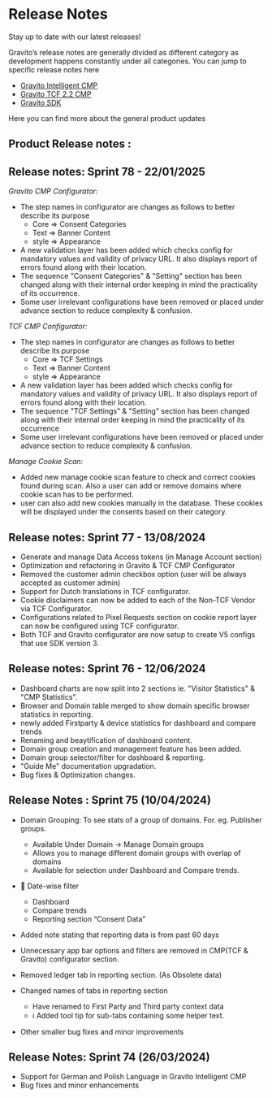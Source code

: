 # Release Notes

Stay up to date with our latest releases!

Gravito’s release notes are generally divided as different category as development happens constantly under all categories. You can jump to specific release notes here

- [Gravito Intelligent CMP](https://docs.gravito.net/Gravito_Intelligent_CMP/Release_Notes/)
- [Gravito TCF 2.2 CMP](https://docs.gravito.net/Gravito_TCF_2.2_CMP/Release_Notes/)
- [Gravito SDK](https://docs.gravito.net/Gravito_SDK/Release_Notes/)

Here you can find more about the general product updates

## Product Release notes :

## Release notes: Sprint 78 - 22/01/2025

_Gravito CMP Configurator:_

- The step names in configurator are changes as follows to better describe its purpose
  - Core => Consent Categories
  - Text => Banner Content
  - style => Appearance
- A new validation layer has been added which checks config for mandatory values and validity of privacy URL. It also displays report of errors found along with their location.
- The sequence "Consent Categories" & "Setting" section has been changed along with their internal order keeping in mind the practicality of its occurrence.
- Some user irrelevant configurations have been removed or placed under advance section to reduce complexity & confusion.

_TCF CMP Configurator:_

- The step names in configurator are changes as follows to better describe its purpose
  - Core => TCF Settings
  - Text => Banner Content
  - style => Appearance
- A new validation layer has been added which checks config for mandatory values and validity of privacy URL. It also displays report of errors found along with their location.
- The sequence "TCF Settings" & "Setting" section has been changed along with their internal order keeping in mind the practicality of its occurrence
- Some user irrelevant configurations have been removed or placed under advance section to reduce complexity & confusion.

_Manage Cookie Scan:_

- Added new manage cookie scan feature to check and correct cookies found during scan. Also a user can add or remove domains where cookie scan has to be performed.
- user can also add new cookies manually in the database. These cookies will be displayed under the consents based on their category.

## Release notes: Sprint 77 - 13/08/2024

- Generate and manage Data Access tokens (in Manage Account section)
- Optimization and refactoring in Gravito & TCF CMP Configurator
- Removed the customer admin checkbox option (user will be always accepted as customer admin)
- Support for Dutch translations in TCF configurator.
- Cookie disclaimers can now be added to each of the Non-TCF Vendor via TCF Configurator.
- Configurations related to Pixel Requests section on cookie report layer can now be configured using TCF configurator.
- Both TCF and Gravito configurator are now setup to create V5 configs that use SDK version 3.

## Release notes: Sprint 76 - 12/06/2024

- Dashboard charts are now split into 2 sections ie. "Visitor Statistics" & "CMP Statistics".
- Browser and Domain table merged to show domain specific browser statistics in reporting.
- newly added Firstparty & device statistics for dashboard and compare trends
- Renaming and beaytification of dashboard content.
- Domain group creation and management feature has been added.
- Domain group selector/filter for dashboard & reporting.
- "Guide Me" documentation upgradation.
- Bug fixes & Optimization changes.

## Release Notes : Sprint 75 (10/04/2024)

- Domain Grouping: To see stats of a group of domains. For. eg. Publisher groups.

  - Available Under Domain -> Manage Domain groups
  - Allows you to manage different domain groups with overlap of domains
  - Available for selection under Dashboard and Compare trends.

- 📅 Date-wise filter

  - Dashboard
  - Compare trends
  - Reporting section “Consent Data”

- Added note stating that reporting data is from past 60 days
- Unnecessary app bar options and filters are removed in CMP(TCF & Gravito) configurator section.
- Removed ledger tab in reporting section. (As Obsolete data)
- Changed names of tabs in reporting section

  - Have renamed to First Party and Third party context data
  - ℹ Added tool tip for sub-tabs containing some helper text.

- Other smaller bug fixes and minor improvements

## Release Notes: Sprint 74 (26/03/2024)

- Support for German and Polish Language in Gravito Intelligent CMP
- Bug fixes and minor enhancements
